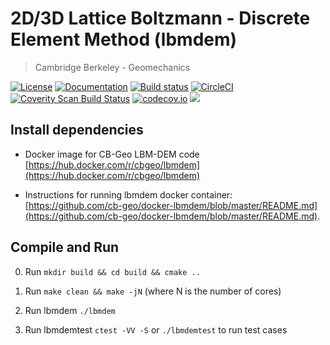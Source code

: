 # 2D/3D Lattice Boltzmann - Discrete Element Method (lbmdem)
> Cambridge Berkeley - Geomechanics

[![License](https://img.shields.io/badge/license-MIT-blue.svg)](https://raw.githubusercontent.com/cb-geo/develop/license.md)
[![Documentation](https://img.shields.io/badge/docs-doxygen-blue.svg)](http://cb-geo.github.io/lbm-dem)
[![Build status](https://api.travis-ci.org/cb-geo/lbmdem.svg)](https://travis-ci.org/cb-geo/lbm-dem/builds)
[![CircleCI](https://circleci.com/gh/cb-geo/lbm-dem/tree/develop.svg?style=svg)](https://circleci.com/gh/cb-geo/lbm-dem/tree/develop)
[![Coverity Scan Build Status](https://scan.coverity.com/projects/10011/badge.svg)](https://scan.coverity.com/projects/cb-geo-lbmdem)
[![codecov.io](http://codecov.io/github/cb-geo/lbmdem/coverage.svg?branch=develop)](http://codecov.io/github/cb-geo/lbmdem?branch=develop)
[![](https://img.shields.io/github/issues-raw/cb-geo/lbm-dem.svg)](https://github.com/cb-geo/lbm-dem/issues)


## Install dependencies

* Docker image for CB-Geo LBM-DEM code [https://hub.docker.com/r/cbgeo/lbmdem](https://hub.docker.com/r/cbgeo/lbmdem)

* Instructions for running lbmdem docker container: [https://github.com/cb-geo/docker-lbmdem/blob/master/README.md](https://github.com/cb-geo/docker-lbmdem/blob/master/README.md).

## Compile and Run

0. Run `mkdir build && cd build && cmake ..`

1. Run `make clean && make -jN` (where N is the number of cores)

3. Run lbmdem `./lbmdem`

4. Run lbmdemtest `ctest -VV -S` or `./lbmdemtest` to run test cases
